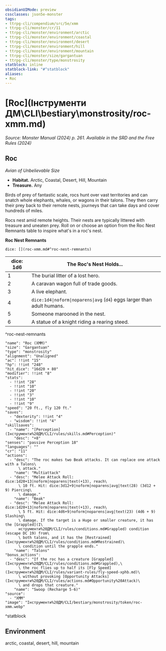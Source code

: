 ```yaml
---
obsidianUIMode: preview
cssclasses: json5e-monster
tags:
- ttrpg-cli/compendium/src/5e/xmm
- ttrpg-cli/monster/cr/11
- ttrpg-cli/monster/environment/arctic
- ttrpg-cli/monster/environment/coastal
- ttrpg-cli/monster/environment/desert
- ttrpg-cli/monster/environment/hill
- ttrpg-cli/monster/environment/mountain
- ttrpg-cli/monster/size/gargantuan
- ttrpg-cli/monster/type/monstrosity
statblock: inline
statblock-link: "#^statblock"
aliases:
- Roc
---
```

# [Roc](Інструменти ДМ\CLI\bestiary\monstrosity/roc-xmm.md)
*Source: Monster Manual (2024) p. 261. Available in the <span title='Systems Reference Document (5.2)'>SRD</span> and the Free Rules (2024)*  

## Roc

*Avian of Unbelievable Size*

- **Habitat.** Arctic, Coastal, Desert, Hill, Mountain  
- **Treasure.** Any  

Birds of prey of fantastic scale, rocs hunt over vast territories and can snatch whole elephants, whales, or wagons in their talons. They then carry their prey back to their remote nests, journeys that can take days and cover hundreds of miles.

Rocs nest amid remote heights. Their nests are typically littered with treasure and uneaten prey. Roll on or choose an option from the Roc Nest Remnants table to inspire what's in a roc's nest.

**Roc Nest Remnants**

`dice: [](roc-xmm.md#^roc-nest-remnants)`

| dice: 1d6 | The Roc's Nest Holds... |
|-----------|-------------------------|
| 1 | The burial litter of a lost hero. |
| 2 | A caravan wagon full of trade goods. |
| 3 | A live elephant. |
| 4 | `dice:1d4\|noform\|noparens\|avg` (`d4`) eggs larger than adult humans. |
| 5 | Someone marooned in the nest. |
| 6 | A statue of a knight riding a rearing steed. |
^roc-nest-remnants

```statblock
"name": "Roc (XMM)"
"size": "Gargantuan"
"type": "monstrosity"
"alignment": "Unaligned"
"ac": !!int "15"
"hp": !!int "248"
"hit_dice": "16d20 + 80"
"modifier": !!int "8"
"stats":
  - !!int "28"
  - !!int "10"
  - !!int "20"
  - !!int "3"
  - !!int "10"
  - !!int "9"
"speed": "20 ft., fly 120 ft."
"saves":
  - "dexterity": !!int "4"
  - "wisdom": !!int "4"
"skillsaves":
  - "name": "[Perception](Інструменти%20ДМ/CLI/rules/skills.md#Perception)"
    "desc": "+8"
"senses": "passive Perception 18"
"languages": ""
"cr": "11"
"actions":
  - "desc": "The roc makes two Beak attacks. It can replace one attack with a Talons\
      \ attack."
    "name": "Multiattack"
  - "desc": "Melee Attack Roll: dice:1d20+13|noform|noparens|text(+13), reach\
      \ 10 ft. Hit: dice:3d12+9|noform|noparens|avg|text(28) (3d12 + 9) Piercing\
      \ damage."
    "name": "Beak"
  - "desc": "Melee Attack Roll: dice:1d20+13|noform|noparens|text(+13), reach\
      \ 5 ft. Hit: dice:4d6+9|noform|noparens|avg|text(23) (4d6 + 9) Slashing\
      \ damage. If the target is a Huge or smaller creature, it has the [Grappled](І\
      нструменти%20ДМ/CLI/rules/conditions.md#Grappled) condition (escape DC 19) from\
      \ both talons, and it has the [Restrained](Інструменти%20ДМ/CLI/rules/conditions.md#Restrained)\
      \ condition until the grapple ends."
    "name": "Talons"
"bonus_actions":
  - "desc": "If the roc has a creature [Grappled](Інструменти%20ДМ/CLI/rules/conditions.md#Grappled),\
      \ the roc flies up to half its [Fly Speed](Інструменти%20ДМ/CLI/rules/variant-rules/fly-speed-xphb.md)\
      \ without provoking [Opportunity Attacks](Інструменти%20ДМ/CLI/rules/actions.md#Opportunity%20Attack)\
      \ and drops that creature."
    "name": "Swoop (Recharge 5-6)"
"source":
  - "XMM"
"image": "Інструменти%20ДМ/CLI/bestiary/monstrosity/token/roc-xmm.webp"
```
^statblock

## Environment

arctic, coastal, desert, hill, mountain